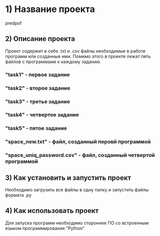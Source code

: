 # 1) Название проекта 
predpof
## 2) Описание проекта
Проект содержит в себе .txt и .csv файлы необходимые в работе программ или созданные ими.
Помимо этого в проекте лежат пять файлов с программами к каждому заданию
### "task1" - первое задание
### "task2" - второе задание
### "task3" - третье задание
### "task4" - четвертое задание
### "task5" - пятое задание
### "space_new.txt" - файл, созданный перовй программой
### "space_uniq_password.csv" - файл, созданный четвертой программой
## 3) Как установить и запустить проект
Необходимо загрузить все файлы в одну папку и запустить файлы формата .py
## 4) Как использовать проект
Для запуска программ необходимо стороннее ПО со встроенным языком программирования "Python"
